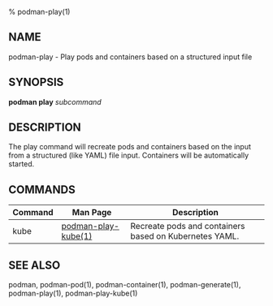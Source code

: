 % podman-play(1)

## NAME
podman\-play - Play pods and containers based on a structured input file

## SYNOPSIS
**podman play** *subcommand*

## DESCRIPTION
The play command will recreate pods and containers based on the input from a structured (like YAML)
file input.  Containers will be automatically started.

## COMMANDS

| Command  | Man Page                                            | Description                                                                  |
| -------  | --------------------------------------------------- | ---------------------------------------------------------------------------- |
| kube     | [podman-play-kube(1)](podman-play-kube.1.md)        | Recreate pods and containers based on Kubernetes YAML.                       |

## SEE ALSO
podman, podman-pod(1), podman-container(1), podman-generate(1), podman-play(1), podman-play-kube(1)
